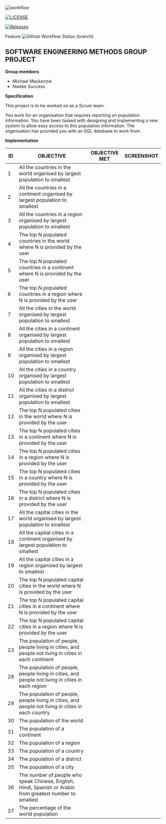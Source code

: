 ![workflow](https://github.com/moi-kei/set08103_Group-11/actions/workflows/main.yml/badge.svg)

[![LICENSE](https://img.shields.io/github/license/moi-kei/set08103_Group-11.svg?style=flat-square)](https://github.com/moi-kei/set08103_Group-11/blob/master/LICENSE)

[![Releases](https://img.shields.io/github/release/moi-kei/set08103_Group-11/all.svg?style=flat-square)](https://github.com/moi-kei/set08103_Group-11/releases)

Feature ![Github Workflow Status (branch)](https://img.shields.io/github/actions/workflow/status/moi-kei/set08103_Group-11/main.yml?branch=feature)

**SOFTWARE ENGINEERING METHODS GROUP PROJECT**
------------------------------------------------------------------------------------------------

**Group members**
- Michael Mackenzie
- Nweke Success

**Specification**

This project is to be worked on as a Scrum team.

You work for an organisation that requires reporting on population information. You have been tasked with designing and implementing a new system to allow easy access to this population information. The organisation has provided you with an SQL database to work from.

**Implementation**


| ID | OBJECTIVE | OBJECTIVE MET | SCREENSHOT |
| -- | --------- | ------------- | ---------- |
| 1 | All the countries in the world organised by largest population to smallest |  |  |
| 2 | All the countries in a continent organised by largest population to smallest |  |  |
| 3 | All the countries in a region organised by largest population to smallest |  |  |
| 4 | The top N populated countries in the world where N is provided by the user |  |  | 
| 5 | The top N populated countries in a continent where N is provided by the user |  |  |
| 6 | The top N populated countries in a region where N is provided by the user |  |  |
| 7 | All the cities in the world organised by largest population to smallest |  |  |
| 8 | All the cities in a continent organised by largest population to smallest |  |  |
| 9 | All the cities in a region organised by largest population to smallest |  |  |
| 10 | All the cities in a country organised by largest population to smallest |  |  |
| 11 | All the cities in a district organised by largest population to smallest |  |  |
| 12 | The top N populated cities in the world where N is provided by the user |  |  |
| 13 | The top N populated cities in a continent where N is provided by the user |  |  |
| 14 | The top N populated cities in a region where N is provided by the user |  |  |
| 15 | The top N populated cities in a country where N is provided by the user |  |  |
| 16 | The top N populated cities in a district where N is provided by the user |  |  |
| 17 | All the capital cities in the world organised by largest population to smallest |  |  |
| 18 | All the capital cities in a continent organised by largest population to smallest |  |  |
| 19 | All the capital cities in a region organised by largest to smallest |  |  |
| 20 | The top N populated capital cities in the world where N is provided by the user |  |  |
| 21 | The top N populated capital cities in a continent where N is provided by the user |  |  |
| 22 | The top N populated capital cities in a region where N is provided by the user |  |  |
| 23 | The population of people, people living in cities, and people not living in cities in each continent |  |  |
| 28 | The population of people, people living in cities, and people not living in cities in each region |  |  |
| 29 | The population of people, people living in cities, and people not living in cities in each country |  |  |
| 30 | The population of the world |  |  |
| 31 | The population of a continent |  |  |
| 32 | The population of a region |  |  |
| 33 | The population of a country |  |  |
| 34 | The population of a district |  |  |
| 35 | The population of a city |  |  |
| 36 | The number of people who speak Chinese, English, Hindi, Spanish or Arabic from greatest number to smallest |  |  |
| 37 | The percentage of the world population |  |  |
